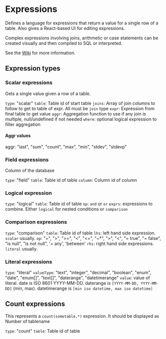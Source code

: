 # Expressions

Defines a language for expressions that return a value for a single row of a table. Also gives a React-based UI for editing expressions.

Complex expressions involving joins, arithmetic or case statements can be created visually and then compiled to SQL or interpreted.

See the [Wiki](https://github.com/mWater/mwater-expressions/wiki) for more information.

## Expression types

### Scalar expressions

Gets a single value given a row of a table.

`type`: "scalar"
`table`: Table id of start table
`joins`: Array of join columns to follow to get to table of expr. All must be `join` type
`expr`: Expression from final table to get value
`aggr`: Aggregation function to use if any join is multiple, null/undefined if not needed
`where`: optional logical expression to filter aggregation

#### Aggr values

aggr: "last", "sum", "count", "max", "min", "stdev", "stdevp"

### Field expressions 

Column of the database

`type`: "field"
`table`: Table id of table
`column`: Column id of column

### Logical expression

`type`: "logical"
`table`: Table id of table
`op`: `and` or `or`
`exprs`: expressions to combine. Either `logical` for nested conditions or `comparison`

### Comparison expressions

`type`: "comparison"
`table`: Table id of table 
`lhs`: left hand side expression. `scalar` usually.
`op`: "=", ">", ">=", "<", "<=", "~*", ">", "<", "= true", "= false", "is null", "is not null", '= any', 'between'
`rhs`: right hand side expressions. `literal` usually.

### Literal expressions

`type`: "literal"
`valueType`: "text", "integer", "decimal", "boolean", "enum", "date", "enum[]", "text[]", "daterange", "datetimerange"
`value`: value of literal. date is ISO 8601 YYYY-MM-DD. daterange is `[YYYY-MM-DD, YYYY-MM-DD]` (min, max). datetimerange is `[min iso datetime, max iso datetime]`

## Count expressions

This represents a `count(sometable.*)` expression. It should be displayed as Number of tablename

`type`: "count"
`table`: Table id of table
